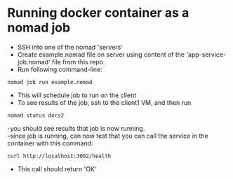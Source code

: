 # Running docker container as a nomad job

- SSH into one of the nomad 'servers'
- Create example.nomad file on server using content of the 'app-service-job.nomad' file from this repo.
- Run following command-line:

```
nomad job run example.nomad
```

- This will schedule job to run on the client
- To see results of the job, ssh to the client1 VM, and then run

```
nomad status docs2
```

-you should see results that job is now running.  
-since job is running, can now test that you can call the service in the container with this command:

```
curl http://localhost:3002/health
```

- This call should return 'OK'
